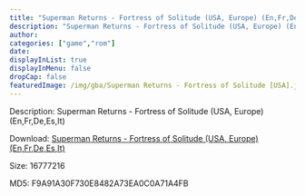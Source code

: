 ```yaml
---
title: "Superman Returns - Fortress of Solitude (USA, Europe) (En,Fr,De,Es,It)"
description: "Superman Returns - Fortress of Solitude (USA, Europe) (En,Fr,De,Es,It)"
author: 
categories: ["game","rom"]
date: 
displayInList: true
displayInMenu: false
dropCap: false
featuredImage: /img/gba/Superman Returns - Fortress of Solitude [USA].jpg
---
```


Description: Superman Returns - Fortress of Solitude (USA, Europe) (En,Fr,De,Es,It)

Download: <a style="text-decoration:underline;" href="https://mega.nz/#!SPQwwABR!EVGOAiyA3HuLztw3j8yfA7m_EhyIyL-wnHP6G9ErEIY" target = "_blank" rel = "nofollow" > Superman Returns - Fortress of Solitude (USA, Europe) (En,Fr,De,Es,It)</a>

Size: 16777216

MD5: F9A91A30F730E8482A73EA0C0A71A4FB

